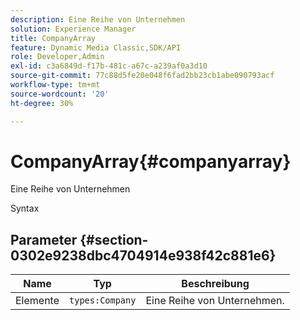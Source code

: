 ```yaml
---
description: Eine Reihe von Unternehmen
solution: Experience Manager
title: CompanyArray
feature: Dynamic Media Classic,SDK/API
role: Developer,Admin
exl-id: c3a6849d-f17b-481c-a67c-a239af0a3d10
source-git-commit: 77c88d5fe20e048f6fad2bb23cb1abe090793acf
workflow-type: tm+mt
source-wordcount: '20'
ht-degree: 30%

---
```


# CompanyArray{#companyarray}

Eine Reihe von Unternehmen

Syntax

## Parameter {#section-0302e9238dbc4704914e938f42c881e6}

| Name | Typ | Beschreibung |
|---|---|---|
| Elemente | `types:Company` | Eine Reihe von Unternehmen. |
